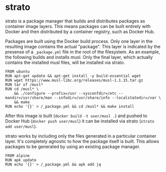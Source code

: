 # strato

strato is a package manager that builds and distributes packages as container image layers. This means packages can be built entirely with Docker and then distributed by a container registry, such as Docker Hub.

Packages are built using the Docker build process. Only one layer in the resulting image contains the actual "package". This layer is indicated by the presense of a `_package.yml` file in the root of the filesystem. As an example, the following builds and installs musl. Only the final layer, which actually contains the installed musl files, will be installed via strato.

```
FROM ubuntu
RUN apt-get update && apt-get install -y build-essential wget
RUN wget https://www.musl-libc.org/releases/musl-1.1.15.tar.gz
RUN tar xf /musl*
RUN cd /musl* \
    && ./configure --prefix=/usr --sysconfdir=/etc --mandir=/usr/share/man --infodir=/usr/share/info --localstatedir=/var \
    && make
RUN echo '{}' > /_package.yml && cd /musl* && make install
```

After this image is built (`docker build -t user/musl .`) and pushed to Docker Hub (`docker push user/musl`) it can be installed via strato (`strato add user/musl`).

strato works by including only the files generated in a particular container layer. It's completely agnostic to how the package itself is built. This allows packages to be generated by using an existing package manager.

```
FROM alpine
RUN apk update
RUN echo '{}' > /_package.yml && apk add jq
```
